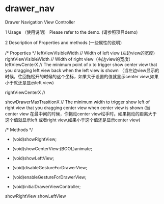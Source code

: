 drawer_nav
==========

Drawer Navigation View Controller

1 Usage （使用说明）
Please refer to the demo. (请参照项目demo)

2 Description of Properties and methods (一些属性的说明)

/* Properties */
leftViewVisibleWidth        // Width of left view  (左边view的宽度)
rightViewVisibleWidth       // Width of right view（右边view的宽度）
leftViewCenterX             // The minimum point of x to trigger show center view that you dragging left view back when the left view is shown
                           （当左边view显示的时候，往回拖松开的时候的这个坐标，如果大于设置的值就显示center view,如果小于就还是显示left view)
                           
rightViewCenterX            //

showDrawerMaxTrasitionX     // The minimum width to trigger show left of right view that you dragging center view when center view is shown 
                            (当center view 在最中间的时候，你拖动center view松手时，如果拖动的距离大于这个值就显示left 或者right view,如果小于这个值还是显示center view)

/*  Methods  */
- (void)showRightView;                 
- (void)showCenterView:(BOOL)animate;
- (void)showLeftView;

- (void)disableGestureForDrawerView;
- (void)enableGestureForDrawerView;

- (void)initialDrawerViewController;


showRightView
showLeftView
